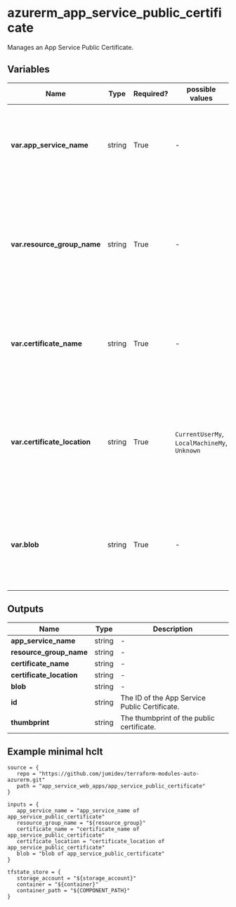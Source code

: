 # azurerm_app_service_public_certificate

Manages an App Service Public Certificate.

## Variables

| Name | Type | Required? |  possible values |  Description |
| ---- | ---- | --------- |  ----------- | ----------- |
| **var.app_service_name** | string | True | -  |  The name of the App Service. Changing this forces a new App Service Public Certificate to be created. | 
| **var.resource_group_name** | string | True | -  |  The name of the Resource Group where the App Service Public Certificate should exist. Changing this forces a new App Service Public Certificate to be created. | 
| **var.certificate_name** | string | True | -  |  The name of the public certificate. Changing this forces a new App Service Public Certificate to be created. | 
| **var.certificate_location** | string | True | `CurrentUserMy`, `LocalMachineMy`, `Unknown`  |  The location of the certificate. Possible values are `CurrentUserMy`, `LocalMachineMy` and `Unknown`. Changing this forces a new App Service Public Certificate to be created. | 
| **var.blob** | string | True | -  |  The base64-encoded contents of the certificate. Changing this forces a new App Service Public Certificate to be created. | 



## Outputs

| Name | Type | Description |
| ---- | ---- | --------- | 
| **app_service_name** | string  | - | 
| **resource_group_name** | string  | - | 
| **certificate_name** | string  | - | 
| **certificate_location** | string  | - | 
| **blob** | string  | - | 
| **id** | string  | The ID of the App Service Public Certificate. | 
| **thumbprint** | string  | The thumbprint of the public certificate. | 

## Example minimal hclt

```hcl
source = {
   repo = "https://github.com/jumidev/terraform-modules-auto-azurerm.git" 
   path = "app_service_web_apps/app_service_public_certificate" 
}

inputs = {
   app_service_name = "app_service_name of app_service_public_certificate" 
   resource_group_name = "${resource_group}" 
   certificate_name = "certificate_name of app_service_public_certificate" 
   certificate_location = "certificate_location of app_service_public_certificate" 
   blob = "blob of app_service_public_certificate" 
}

tfstate_store = {
   storage_account = "${storage_account}" 
   container = "${container}" 
   container_path = "${COMPONENT_PATH}" 
}


```